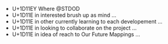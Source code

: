 -  U+1D11EY Where @STDOD
-  U+1D11E in interested brush up as mind ...
-  U+1D11E in other currently learning to each developement ...
-  U+1D11E in looking to collaborate on the project ...
-  U+1D11E in idea of reach to Our Future Mappings  ...

<!---
STDOD/STDOD is a ✨ special ✨ repository because its `README.md` (this file) appears on your GitHub profile.
You can click the Preview link to take a look at your changes.
--->
